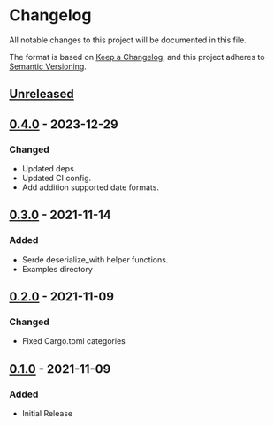 # Changelog
All notable changes to this project will be documented in this file.

The format is based on [Keep a Changelog](https://keepachangelog.com/en/1.0.0/),
and this project adheres to [Semantic Versioning](https://semver.org/spec/v2.0.0.html).

## [Unreleased]

## [0.4.0] - 2023-12-29
### Changed
- Updated deps.
- Updated CI config.
- Add addition supported date formats.

## [0.3.0] - 2021-11-14
### Added
- Serde deserialize_with helper functions.
- Examples directory

## [0.2.0] - 2021-11-09
### Changed
- Fixed Cargo.toml categories

## [0.1.0] - 2021-11-09
### Added
- Initial Release

[Unreleased]: https://github.com/rust-playground/anydate/compare/v0.4.0...HEAD
[0.4.0]: https://github.com/rust-playground/anydate/compare/v0.3.0...v0.4.0
[0.3.0]: https://github.com/rust-playground/anydate/compare/v0.2.0...v0.3.0
[0.2.0]: https://github.com/rust-playground/anydate/compare/v0.1.0...v0.2.0
[0.1.0]: https://github.com/rust-playground/anydate/commit/4ac9022aeeb9d2911a763651f70987cb8d98d47d
